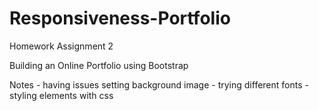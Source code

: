 # Responsiveness-Portfolio
Homework Assignment 2

Building an Online Portfolio using Bootstrap 

Notes
    - having issues setting background image 
    - trying different fonts 
    - styling elements with css
